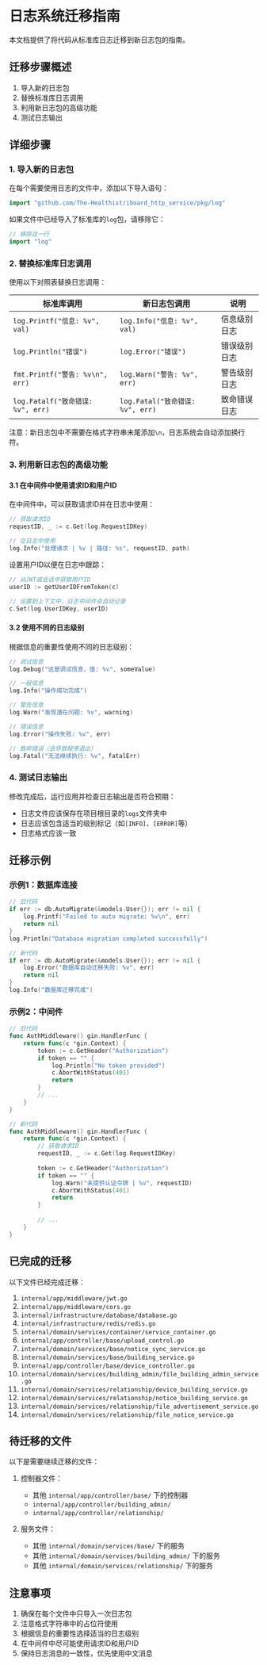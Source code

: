 # 日志系统迁移指南

本文档提供了将代码从标准库日志迁移到新日志包的指南。

## 迁移步骤概述

1. 导入新的日志包
2. 替换标准库日志调用
3. 利用新日志包的高级功能
4. 测试日志输出

## 详细步骤

### 1. 导入新的日志包

在每个需要使用日志的文件中，添加以下导入语句：

```go
import "github.com/The-Healthist/iboard_http_service/pkg/log"
```

如果文件中已经导入了标准库的`log`包，请移除它：

```go
// 移除这一行
import "log"
```

### 2. 替换标准库日志调用

使用以下对照表替换日志调用：

| 标准库调用 | 新日志包调用 | 说明 |
|----------|------------|------|
| `log.Printf("信息: %v", val)` | `log.Info("信息: %v", val)` | 信息级别日志 |
| `log.Println("错误")` | `log.Error("错误")` | 错误级别日志 |
| `fmt.Printf("警告: %v\n", err)` | `log.Warn("警告: %v", err)` | 警告级别日志 |
| `log.Fatalf("致命错误: %v", err)` | `log.Fatal("致命错误: %v", err)` | 致命错误日志 |

注意：新日志包中不需要在格式字符串末尾添加`\n`，日志系统会自动添加换行符。

### 3. 利用新日志包的高级功能

#### 3.1 在中间件中使用请求ID和用户ID

在中间件中，可以获取请求ID并在日志中使用：

```go
// 获取请求ID
requestID, _ := c.Get(log.RequestIDKey)

// 在日志中使用
log.Info("处理请求 | %v | 路径: %s", requestID, path)
```

设置用户ID以便在日志中跟踪：

```go
// 从JWT或会话中获取用户ID
userID := getUserIDFromToken(c)

// 设置到上下文中，日志中间件会自动记录
c.Set(log.UserIDKey, userID)
```

#### 3.2 使用不同的日志级别

根据信息的重要性使用不同的日志级别：

```go
// 调试信息
log.Debug("这是调试信息，值: %v", someValue)

// 一般信息
log.Info("操作成功完成")

// 警告信息
log.Warn("发现潜在问题: %v", warning)

// 错误信息
log.Error("操作失败: %v", err)

// 致命错误（会导致程序退出）
log.Fatal("无法继续执行: %v", fatalErr)
```

### 4. 测试日志输出

修改完成后，运行应用并检查日志输出是否符合预期：

- 日志文件应该保存在项目根目录的`logs`文件夹中
- 日志应该包含适当的级别标记（如`[INFO]`、`[ERROR]`等）
- 日志格式应该一致

## 迁移示例

### 示例1：数据库连接

```go
// 旧代码
if err := db.AutoMigrate(&models.User{}); err != nil {
    log.Printf("Failed to auto migrate: %v\n", err)
    return nil
}
log.Println("Database migration completed successfully")

// 新代码
if err := db.AutoMigrate(&models.User{}); err != nil {
    log.Error("数据库自动迁移失败: %v", err)
    return nil
}
log.Info("数据库迁移完成")
```

### 示例2：中间件

```go
// 旧代码
func AuthMiddleware() gin.HandlerFunc {
    return func(c *gin.Context) {
        token := c.GetHeader("Authorization")
        if token == "" {
            log.Println("No token provided")
            c.AbortWithStatus(401)
            return
        }
        // ...
    }
}

// 新代码
func AuthMiddleware() gin.HandlerFunc {
    return func(c *gin.Context) {
        // 获取请求ID
        requestID, _ := c.Get(log.RequestIDKey)
        
        token := c.GetHeader("Authorization")
        if token == "" {
            log.Warn("未提供认证令牌 | %v", requestID)
            c.AbortWithStatus(401)
            return
        }
        
        // ...
    }
}
```

## 已完成的迁移

以下文件已经完成迁移：

1. `internal/app/middleware/jwt.go`
2. `internal/app/middleware/cors.go`
3. `internal/infrastructure/database/database.go`
4. `internal/infrastructure/redis/redis.go`
5. `internal/domain/services/container/service_container.go`
6. `internal/app/controller/base/upload_control.go`
7. `internal/domain/services/base/notice_sync_service.go`
8. `internal/domain/services/base/building_service.go`
9. `internal/app/controller/base/device_controller.go`
10. `internal/domain/services/building_admin/file_building_admin_service.go`
11. `internal/domain/services/relationship/device_building_service.go`
12. `internal/domain/services/relationship/notice_building_service.go`
13. `internal/domain/services/relationship/file_advertisement_service.go`
14. `internal/domain/services/relationship/file_notice_service.go`

## 待迁移的文件

以下是需要继续迁移的文件：

1. 控制器文件：
   - 其他 `internal/app/controller/base/` 下的控制器
   - `internal/app/controller/building_admin/`
   - `internal/app/controller/relationship/`

2. 服务文件：
   - 其他 `internal/domain/services/base/` 下的服务
   - 其他 `internal/domain/services/building_admin/` 下的服务
   - 其他 `internal/domain/services/relationship/` 下的服务

## 注意事项

1. 确保在每个文件中只导入一次日志包
2. 注意格式字符串中的占位符使用
3. 根据信息的重要性选择适当的日志级别
4. 在中间件中尽可能使用请求ID和用户ID
5. 保持日志消息的一致性，优先使用中文消息 